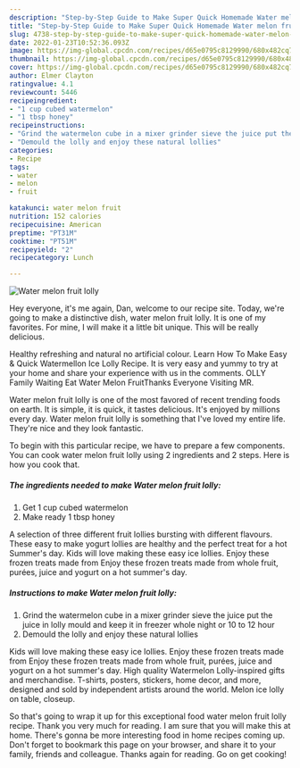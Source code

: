 ```yaml
---
description: "Step-by-Step Guide to Make Super Quick Homemade Water melon fruit lolly"
title: "Step-by-Step Guide to Make Super Quick Homemade Water melon fruit lolly"
slug: 4738-step-by-step-guide-to-make-super-quick-homemade-water-melon-fruit-lolly
date: 2022-01-23T10:52:36.093Z
image: https://img-global.cpcdn.com/recipes/d65e0795c8129990/680x482cq70/water-melon-fruit-lolly-recipe-main-photo.jpg
thumbnail: https://img-global.cpcdn.com/recipes/d65e0795c8129990/680x482cq70/water-melon-fruit-lolly-recipe-main-photo.jpg
cover: https://img-global.cpcdn.com/recipes/d65e0795c8129990/680x482cq70/water-melon-fruit-lolly-recipe-main-photo.jpg
author: Elmer Clayton
ratingvalue: 4.1
reviewcount: 5446
recipeingredient:
- "1 cup cubed watermelon"
- "1 tbsp honey"
recipeinstructions:
- "Grind the watermelon cube in a mixer grinder sieve the juice put the juice in lolly mould and keep it in freezer whole night or 10 to 12 hour"
- "Demould the lolly and enjoy these natural lollies"
categories:
- Recipe
tags:
- water
- melon
- fruit

katakunci: water melon fruit 
nutrition: 152 calories
recipecuisine: American
preptime: "PT31M"
cooktime: "PT51M"
recipeyield: "2"
recipecategory: Lunch

---
```



![Water melon fruit lolly](https://img-global.cpcdn.com/recipes/d65e0795c8129990/680x482cq70/water-melon-fruit-lolly-recipe-main-photo.jpg)

Hey everyone, it's me again, Dan, welcome to our recipe site. Today, we're going to make a distinctive dish, water melon fruit lolly. It is one of my favorites. For mine, I will make it a little bit unique. This will be really delicious.

Healthy refreshing and natural no artificial colour. Learn How To Make Easy &amp; Quick Watermellon Ice Lolly Recipe. It is very easy and yummy to try at your home and share your experience with us in the comments. OLLY Family Waiting Eat Water Melon FruitThanks Everyone Visiting MR.

Water melon fruit lolly is one of the most favored of recent trending foods on earth. It is simple, it is quick, it tastes delicious. It's enjoyed by millions every day. Water melon fruit lolly is something that I've loved my entire life. They're nice and they look fantastic.


To begin with this particular recipe, we have to prepare a few components. You can cook water melon fruit lolly using 2 ingredients and 2 steps. Here is how you cook that.

<!--inarticleads1-->

##### The ingredients needed to make Water melon fruit lolly:

1. Get 1 cup cubed watermelon
1. Make ready 1 tbsp honey


A selection of three different fruit lollies bursting with different flavours. These easy to make yogurt lollies are healthy and the perfect treat for a hot Summer&#39;s day. Kids will love making these easy ice lollies. Enjoy these frozen treats made from Enjoy these frozen treats made from whole fruit, purées, juice and yogurt on a hot summer&#39;s day. 

<!--inarticleads2-->

##### Instructions to make Water melon fruit lolly:

1. Grind the watermelon cube in a mixer grinder sieve the juice put the juice in lolly mould and keep it in freezer whole night or 10 to 12 hour
1. Demould the lolly and enjoy these natural lollies


Kids will love making these easy ice lollies. Enjoy these frozen treats made from Enjoy these frozen treats made from whole fruit, purées, juice and yogurt on a hot summer&#39;s day. High quality Watermelon Lolly-inspired gifts and merchandise. T-shirts, posters, stickers, home decor, and more, designed and sold by independent artists around the world. Melon ice lolly on table, closeup. 

So that's going to wrap it up for this exceptional food water melon fruit lolly recipe. Thank you very much for reading. I am sure that you will make this at home. There's gonna be more interesting food in home recipes coming up. Don't forget to bookmark this page on your browser, and share it to your family, friends and colleague. Thanks again for reading. Go on get cooking!

